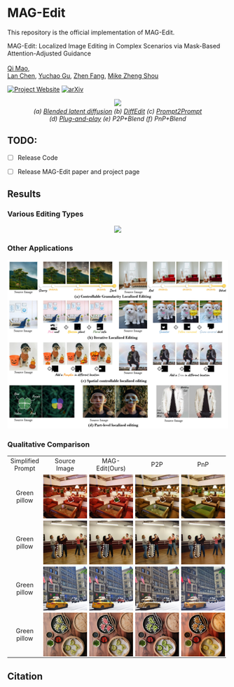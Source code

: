 <h1> MAG-Edit </h1>

This repository is the official implementation of MAG-Edit.

MAG-Edit: Localized Image Editing in Complex Scenarios via
Mask-Based Attention-Adjusted Guidance  
<br/>
[Qi Mao](https://sites.google.com/view/qi-mao/),  
[Lan Chen](), 
[Yuchao Gu](https://ycgu.site/), 
[Zhen Fang](),
[Mike Zheng Shou](https://sites.google.com/view/showlab)
<br/>


[![Project Website](https://img.shields.io/badge/Project-Website-orange
)](https://orannue.github.io/MAG-Edit/)
[![arXiv](https://img.shields.io/badge/arXiv-XXXXX-red
)]()

<p align="center">
<img src="assets/teaser.png"width="1080px"/>  
<br>
<em> (a) <a href="https://github.com/omriav/blended-latent-diffusion">Blended latent diffusion</a>  (b) <a href="https://arxiv.org/abs/2210.11427">DiffEdit</a>  (c) <a href="https://github.com/google/prompt-to-prompt">Prompt2Prompt</a> <br> 
(d)  <a href="https://github.com/MichalGeyer/plug-and-play">Plug-and-play</a>  (e) P2P+Blend (f) PnP+Blend</em>
</p>


## TODO:

- [ ] Release Code
- [ ] Release MAG-Edit paper and project page


<h2> Results </h2>

<p align="center">
<h3> Various Editing Types </h3>
<p align="center">
<img src="assets/editing_types.png"/>  
</p>








<h3> Other Applications</h3>  
<p align="center">
<img src="assets/other_apps.jpg"/>  
<br>

<h3> Qualitative Comparison </h3>
<p align="center">
  <table align="center"   style="text-align:center;">
    <tr>
      <td align="center">
       Simplified <br>Prompt
      </td>
      <td align="center">
       Source Image
      </td>
      <td  align="center">
        MAG-Edit(Ours)
      </td>
      <td align="center">
        P2P
      </td>
      <td  align="center">
        PnP
      </td>
    </tr>
    <tr>
      <td style="padding:0;" align="center">
        Green <br>pillow
      </td>
      <td style="width: 105px; height:105px;padding:0;" align="center">
        <img src="assets/compare/p2ppnp/1/source.png" style="width: 100px; height: 100px;margin:0;padding=0;vertical-align:middle;" hspace="0" vspace="0">
      </td>
      <td style="width:105px; height: 105px;padding:0;" align="center">
        <img src="assets/compare/p2ppnp/1/ours.png" style="width: 100px; height: 100px;margin:0;padding=0;vertical-align:middle;" hspace="0" vspace="0">
      </td>
      <td style="width: 105px; height: 105px;padding:0;" align="center">
        <img src="assets/compare/p2ppnp/1/p2p.png" style="width: 100px; height: 100px;margin:0;padding=0;vertical-align:middle;" hspace="0" vspace="0">
      </td>          
      <td style="width: 105px; height: 105px;padding:0;" align="center">
        <img src="assets/compare/p2ppnp/1/pnp.png" style="width: 100px; height: 100px;margin:0;padding=0;vertical-align:middle;" hspace="0" vspace="0">
      </td>
    </tr>
      <tr>
      <td style="padding:0;" align="center">
        Green <br>pillow
      </td>
      <td style="width: 105px; height:105px;padding:0;" align="center">
        <img src="assets/compare/p2ppnp/2/source.png" style="width: 100px; height: 100px;margin:0;padding=0;vertical-align:middle;" hspace="0" vspace="0">
      </td>
      <td style="width:105px; height: 105px;padding:0;" align="center">
        <img src="assets/compare/p2ppnp/2/ours.png" style="width: 100px; height: 100px;margin:0;padding=0;vertical-align:middle;" hspace="0" vspace="0">
      </td>
      <td style="width: 105px; height: 105px;padding:0;" align="center">
        <img src="assets/compare/p2ppnp/2/p2p.png" style="width: 100px; height: 100px;margin:0;padding=0;vertical-align:middle;" hspace="0" vspace="0">
      </td>          
      <td style="width: 105px; height: 105px;padding:0;" align="center">
        <img src="assets/compare/p2ppnp/2/pnp.png" style="width: 100px; height: 100px;margin:0;padding=0;vertical-align:middle;" hspace="0" vspace="0">
      </td>
    </tr>
      <tr>
      <td style="padding:0;" align="center">
        Green <br>pillow
      </td>
      <td style="width: 105px; height:105px;padding:0;" align="center">
        <img src="assets/compare/p2ppnp/3/source.png" style="width: 100px; height: 100px;margin:0;padding=0;vertical-align:middle;" hspace="0" vspace="0">
      </td>
      <td style="width:105px; height: 105px;padding:0;" align="center">
        <img src="assets/compare/p2ppnp/3/ours.png" style="width: 100px; height: 100px;margin:0;padding=0;vertical-align:middle;" hspace="0" vspace="0">
      </td>
      <td style="width: 105px; height: 105px;padding:0;" align="center">
        <img src="assets/compare/p2ppnp/3/p2p.png" style="width: 100px; height: 100px;margin:0;padding=0;vertical-align:middle;" hspace="0" vspace="0">
      </td>          
      <td style="width: 105px; height: 105px;padding:0;" align="center">
        <img src="assets/compare/p2ppnp/3/pnp.png" style="width: 100px; height: 100px;margin:0;padding=0;vertical-align:middle;" hspace="0" vspace="0">
      </td>
    </tr>
      <tr>
      <td style="padding:0;" align="center">
        Green <br>pillow
      </td>
      <td style="width: 105px; height:105px;padding:0;" align="center">
        <img src="assets/compare/p2ppnp/4/source.png" style="width: 100px; height: 100px;margin:0;padding=0;vertical-align:middle;" hspace="0" vspace="0">
      </td>
      <td style="width:105px; height: 105px;padding:0;" align="center">
        <img src="assets/compare/p2ppnp/4/ours.png" style="width: 100px; height: 100px;margin:0;padding=0;vertical-align:middle;" hspace="0" vspace="0">
      </td>
      <td style="width: 105px; height: 105px;padding:0;" align="center">
        <img src="assets/compare/p2ppnp/4/p2p.png" style="width: 100px; height: 100px;margin:0;padding=0;vertical-align:middle;" hspace="0" vspace="0">
      </td>          
      <td style="width: 105px; height: 105px;padding:0;" align="center">
        <img src="assets/compare/p2ppnp/4/pnp.png" style="width: 100px; height: 100px;margin:0;padding=0;vertical-align:middle;" hspace="0" vspace="0">
      </td>
    </tr>
  </table>
<!--
<font size=4>Comparison with <a href="https://github.com/omriav/blended-latent-diffusion">Blended LD</a> and <a href="https://arxiv.org/abs/2210.11427">DiffEdit</a></font>
</p>
<p align="center">
<img src="assets/qualitative_cmp/mask.png"/>  
</p>
<p align="center">
<font size=4>Comparison with <a href="https://github.com/google/prompt-to-prompt">P2P</a> and <a href="https://github.com/MichalGeyer/plug-and-play">PnP</a></font>
</p>
<p align="center">
<img src="assets/qualitative_cmp/p2ppnp.png"/>  
</p>
<p align="center">
<font size=4>Comparison with <a href="https://github.com/timothybrooks/instruct-pix2pix">InstructPix2Pix</a> and <a href="https://github.com/OSU-NLP-Group/MagicBrush">MagicBrush</a></font>
</p>
<p align="center">
<img src="assets/qualitative_cmp/instructimagic.png"/>  
</p>
<h3> Various Editing Scenarios </h3>
<p align="center">
<img src="assets/editing_scenarios.png"/>  
</p>
-->



<h2> Citation </h2>



